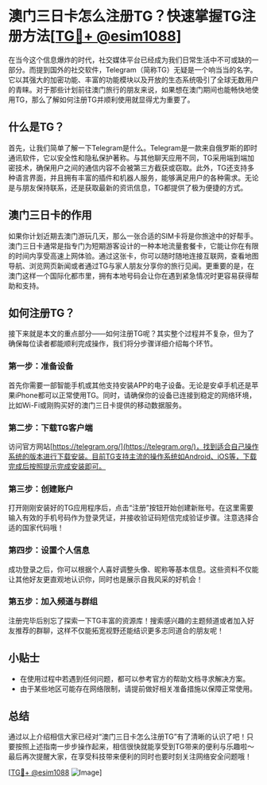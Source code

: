 # 澳门三日卡怎么注册TG？快速掌握TG注册方法[[TG💪+ @esim1088](https://t.me/s/esim1088)]

在当今这个信息爆炸的时代，社交媒体平台已经成为我们日常生活中不可或缺的一部分。而提到国外的社交软件，Telegram（简称TG）无疑是一个响当当的名字。它以其强大的加密功能、丰富的功能模块以及开放的生态系统吸引了全球无数用户的青睐。对于那些计划前往澳门旅行的朋友来说，如果想在澳门期间也能畅快地使用TG，那么了解如何注册TG并顺利使用就显得尤为重要了。

## 什么是TG？

首先，让我们简单了解一下Telegram是什么。Telegram是一款来自俄罗斯的即时通讯软件，它以安全性和隐私保护著称。与其他聊天应用不同，TG采用端到端加密技术，确保用户之间的通信内容不会被第三方截获或窃取。此外，TG还支持多种语言界面，并且拥有丰富的插件和机器人服务，能够满足用户的各种需求。无论是与朋友保持联系，还是获取最新的资讯信息，TG都提供了极为便捷的方式。

## 澳门三日卡的作用

如果你计划近期去澳门游玩几天，那么一张合适的SIM卡将是你旅途中的好帮手。澳门三日卡通常是指专门为短期游客设计的一种本地流量套餐卡，它能让你在有限的时间内享受高速上网体验。通过这张卡，你可以随时随地连接互联网，查看地图导航、浏览网页新闻或者通过TG与家人朋友分享你的旅行见闻。更重要的是，在澳门这样一个国际化都市里，拥有本地号码会让你在遇到紧急情况时更容易获得帮助和支持。

## 如何注册TG？

接下来就是本文的重点部分——如何注册TG呢？其实整个过程并不复杂，但为了确保每位读者都能顺利完成操作，我们将分步骤详细介绍每个环节。

### 第一步：准备设备

首先你需要一部智能手机或其他支持安装APP的电子设备。无论是安卓手机还是苹果iPhone都可以正常使用TG。同时，请确保你的设备已连接到稳定的网络环境，比如Wi-Fi或刚购买好的澳门三日卡提供的移动数据服务。

### 第二步：下载TG客户端

访问官方网站[https://telegram.org/](https://telegram.org/)，找到适合自己操作系统的版本进行下载安装。目前TG支持主流的操作系统如Android、iOS等，下载完成后按照提示完成安装即可。

### 第三步：创建账户

打开刚刚安装好的TG应用程序后，点击“注册”按钮开始创建新账号。在这里需要输入有效的手机号码作为登录凭证，并接收验证码短信完成验证步骤。注意选择合适的国家代码哦！

### 第四步：设置个人信息

成功登录之后，你可以根据个人喜好调整头像、昵称等基本信息。这些资料不仅能让其他好友更直观地认识你，同时也是展示自我风采的好机会！

### 第五步：加入频道与群组

注册完毕后别忘了探索一下TG丰富的资源库！搜索感兴趣的主题频道或者加入好友推荐的群聊，这样不仅能拓宽视野还能结识更多志同道合的朋友呢！

## 小贴士

- 在使用过程中若遇到任何问题，都可以参考官方的帮助文档寻求解决方案。
- 由于某些地区可能存在网络限制，请提前做好相关准备措施以保障正常使用。

## 总结

通过以上介绍相信大家已经对“澳门三日卡怎么注册TG”有了清晰的认识了吧！只要按照上述指南一步步操作起来，相信很快就能享受到TG带来的便利与乐趣啦～最后再次提醒大家，在享受科技带来便利的同时也要时刻关注网络安全问题哦！

[[TG💪+ @esim1088](https://t.me/s/esim1088) ![Image](https://i.postimg.cc/4NQfJmqS/Snipaste-2025-05-13-00-14-12.png)]